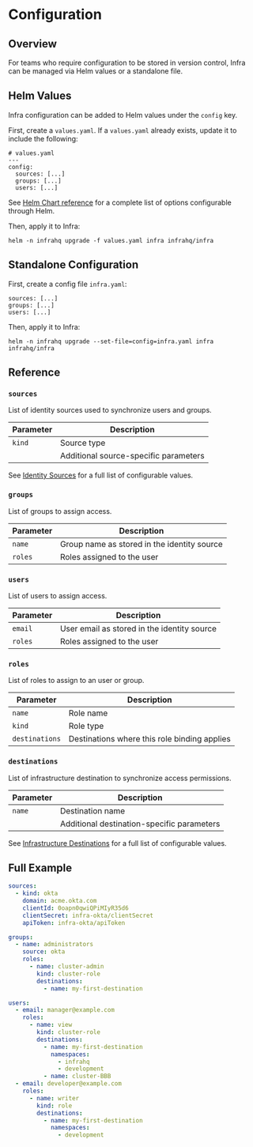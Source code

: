 
# Configuration

## Overview

For teams who require configuration to be stored in version control, Infra can be managed via Helm values or a standalone file.

## Helm Values

Infra configuration can be added to Helm values under the `config` key.

First, create a `values.yaml`. If a `values.yaml` already exists, update it to include the following:

```
# values.yaml
---
config:
  sources: [...]
  groups: [...]
  users: [...]
```

See [Helm Chart reference](./helm.md) for a complete list of options configurable through Helm.

Then, apply it to Infra:

```
helm -n infrahq upgrade -f values.yaml infra infrahq/infra
```

## Standalone Configuration

First, create a config file `infra.yaml`:

```
sources: [...]
groups: [...]
users: [...]
```

Then, apply it to Infra:

```
helm -n infrahq upgrade --set-file=config=infra.yaml infra infrahq/infra
```

## Reference

### `sources`

List of identity sources used to synchronize users and groups.

| Parameter      | Description                                  |
|----------------|----------------------------------------------|
| `kind`         | Source type                                  |
|                | Additional source-specific parameters        |

See [Identity Sources](./sources/) for a full list of configurable values.

### `groups`

List of groups to assign access.

| Parameter      | Description                                  |
|----------------|----------------------------------------------|
| `name`         | Group name as stored in the identity source  |
| `roles`        | Roles assigned to the user                   |

### `users`

List of users to assign access.

| Parameter      | Description                                  |
|----------------|----------------------------------------------|
| `email`        | User email as stored in the identity source  |
| `roles`        | Roles assigned to the user                   |

### `roles`

List of roles to assign to an user or group.

| Parameter      | Description                                  |
|----------------|----------------------------------------------|
| `name`         | Role name                                    |
| `kind`         | Role type                                    |
| `destinations` | Destinations where this role binding applies |

### `destinations`

List of infrastructure destination to synchronize access permissions.

| Parameter      | Description                                  |
|----------------|----------------------------------------------|
| `name`         | Destination name                             |
|                | Additional destination-specific parameters   |

See [Infrastructure Destinations](./destinations/) for a full list of configurable values.

## Full Example

```yaml
sources:
  - kind: okta
    domain: acme.okta.com
    clientId: 0oapn0qwiQPiMIyR35d6
    clientSecret: infra-okta/clientSecret
    apiToken: infra-okta/apiToken

groups:
  - name: administrators
    source: okta
    roles:
      - name: cluster-admin
        kind: cluster-role
        destinations:
          - name: my-first-destination

users:
  - email: manager@example.com
    roles:
      - name: view
        kind: cluster-role
        destinations:
          - name: my-first-destination
            namespaces: 
              - infrahq
              - development
          - name: cluster-BBB
  - email: developer@example.com
    roles:
      - name: writer
        kind: role
        destinations:
          - name: my-first-destination
            namespaces:
              - development
```
